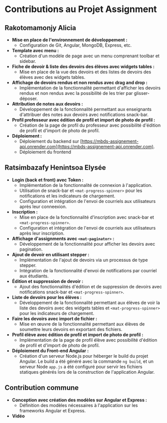 # Contributions au Projet Assignment

## Rakotomamonjy Alicia

- **Mise en place de l'environnement de développement :**
  - Configuration de Git, Angular, MongoDB, Express, etc.
- **Template avec menu :**
  - Création d'un modèle de page avec un menu comprenant toolbar et sidebar.
- **Fiche de devoir & liste des devoirs des élèves avec widgets tables :**
  - Mise en place de la vue des devoirs et des listes de devoirs des élèves avec des widgets tables.
- **Affichage de devoirs rendus et non rendus avec drag and drop :**
  - Implémentation de la fonctionnalité permettant d'afficher les devoirs rendus et non rendus avec la possibilité de les trier par glisser-déposer.
- **Attribution de notes aux devoirs :**
  - Développement de la fonctionnalité permettant aux enseignants d'attribuer des notes aux devoirs avec notifications snack-bar.
- **Profil professeur avec édition de profil et import de photo de profil :**
  - Création de la page de profil du professeur avec possibilité d'édition de profil et d'import de photo de profil.
- **Déploiement :**
  - Déploiement du backend sur [https://mbds-assignement-api.onrender.com](https://mbds-assignement-api.onrender.com).
  - Déploiement du frontend 

## Ratsimbazafy Henintsoa Elysée

- **Login (back et front) avec Token :**
  - Implémentation de la fonctionnalité de connexion à l'application.
  - Utilisation de snack-bar et `<mat-progress-spinner>` pour les notifications et les indicateurs de chargement.
  - Configuration et intégration de l'envoi de courriels aux utilisateurs après leur conneexion.
- **Inscription :**
  - Mise en place de la fonctionnalité d'inscription avec snack-bar et `<mat-progress-spinner>`.
  - Configuration et intégration de l'envoi de courriels aux utilisateurs après leur inscription.
- **Affichage d'assignments avec `<mat-paginator>` :**
  - Développement de la fonctionnalité pour afficher les devoirs avec pagination.
- **Ajout de devoir en utilisant stepper :**
  - Implémentation de l'ajout de devoirs via un processus de type stepper.
  - Intégration de la fonctionnalité d'envoi de notifications par courriel aux étudiants.
- **Édition et suppression de devoir :**
  - Ajout des fonctionnalités d'édition et de suppression de devoirs avec notifications snack-bar et `<mat-progress-spinner>`.
- **Liste de devoirs pour les élèves :**
  - Développement de la fonctionnalité permettant aux élèves de voir la liste des devoirs avec des widgets tables et `<mat-progress-spinner>` pour les indicateurs de chargement.
- **Faire les devoirs avec import de fichier :**
  - Mise en œuvre de la fonctionnalité permettant aux élèves de soumettre leurs devoirs en exportant des fichiers.
- **Profil élève avec édition de profil et import de photo de profil :**
  - Implémentation de la page de profil élève avec possibilité d'édition de profil et d'import de photo de profil.
- **Déploiement du Front-end Angular :**
  - Création d'un serveur Node.js pour héberger le build du projet Angular. Le build a été généré avec la commande `ng build`, et un serveur Node  `app.js` a été configuré pour servir les fichiers statiques générés lors de la construction de l'application Angular.
## Contribution commune
- **Conception avec création des modèles sur Angular et Express :**
  - Définition des modèles nécessaires à l'application sur les frameworks Angular et Express.
- **Vidéo**
